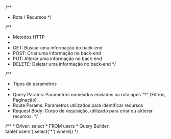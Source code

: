 
/**
 * Rota / Recursos
 */

 /**
  * Metodos HTTP
  * 
  * GET: Buscar uma informação do back-end
  * POST: Criar uma informação no back-end
  * PUT: Alterar uma informação no back-end
  * DELETE: Deletar uma informação no back-end
  */

  /**
   * Tipos de parametros
   * 
   * Query Params: Parametros nomeados enviados na rota após "?" (Filtros, Paginação)
   * Route Params: Parametros utilizados para identificar recursos
   * Request Body: Corpo de requisição, utilizado para criar ou alrterar recursos.
   */

   /**
    * Driver: select * FROM users
    * Query Builder: table('users').select('*').where()
    */